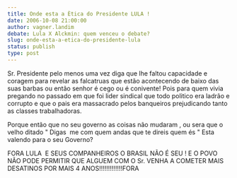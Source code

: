 ```yaml
---
title: Onde esta a Ètica do Presidente LULA !
date: 2006-10-08 21:00:00
author: vagner.landim
debate: Lula X Alckmin: quem venceu o debate?
slug: onde-esta-a-etica-do-presidente-lula
status: publish 
type: post
---
```


Sr. Presidente pelo menos uma vez diga que lhe faltou capacidade e coragem para revelar as falcatruas que estão acontecendo de baixo das suas barbas ou então senhor é cego ou é conivente! Pois para quem vivia pregando no passado em que foi lider sindical que todo politico era ladrão e corrupto e que o pais era massacrado pelos banqueiros prejudicando tanto as classes trabalhadoras.


Porque então que no seu governo as coisas não mudaram , ou sera que o velho ditado " Digas  me com quem andas que te direis quem és " Esta valendo para o seu Governo? 


FORA LULA  E SEUS COMPANHEIROS O BRASIL NÃO É SEU ! E O POVO NÃO PODE PERMITIR QUE ALGUEM COM O Sr. VENHA A COMETER MAIS DESATINOS POR MAIS 4 ANOS!!!!!!!!!!!!!FORA


